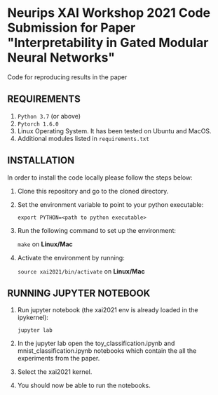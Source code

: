Neurips XAI Workshop 2021 Code Submission for Paper "Interpretability in Gated Modular Neural Networks"
=======================================================================================================

Code for reproducing results in the paper

REQUIREMENTS
------------

1. ``Python 3.7`` (or above)
2. ``Pytorch 1.6.0``
3. Linux Operating System. It has been tested on Ubuntu and MacOS. 
4. Additional modules listed in ``requirements.txt``

INSTALLATION 
------------

In order to install the code locally please follow the steps below:

1. Clone this repository and go to the cloned directory.

2. Set the environment variable to point to your python executable:

   `export PYTHON=<path to python executable>`

3. Run the following command to set up the environment:

   `make` on **Linux/Mac**

4. Activate the environment by running:

   `source xai2021/bin/activate` on **Linux/Mac**


RUNNING JUPYTER NOTEBOOK
------------------------

1. Run jupyter notebook (the xai2021 env is already loaded in the ipykernel):

   `jupyter lab`

2. In the jupyter lab open the toy_classification.ipynb and mnist_classification.ipynb notebooks which contain the all the experiments from the paper.

3. Select the xai2021 kernel.

4. You should now be able to run the notebooks.

